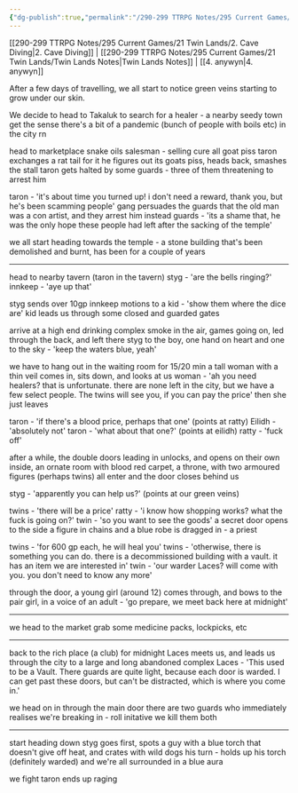 ```yaml
---
{"dg-publish":true,"permalink":"/290-299 TTRPG Notes/295 Current Games/21 Twin Lands/3. anywyn/"}
---
```



[[290-299 TTRPG Notes/295 Current Games/21 Twin Lands/2. Cave Diving\|2. Cave Diving]] | [[290-299 TTRPG Notes/295 Current Games/21 Twin Lands/Twin Lands Notes\|Twin Lands Notes]] | [[4. anywyn\|4. anywyn]]

After a few days of travelling, we all start to notice green veins starting to grow under our skin.

We decide to head to Takaluk to search for a healer - a nearby seedy town
get the sense there's a bit of a pandemic (bunch of people with boils etc) in the city rn

head to marketplace
snake oils salesman - selling cure all goat piss
taron exchanges a rat tail for it
he figures out its goats piss, heads back, smashes the stall
taron gets halted by some guards - three of them threatening to arrest him

taron - 'it's about time you turned up! i don't need a reward, thank you, but he's been scamming people'
gang persuades the guards that the old man was a con artist, and they arrest him instead
guards - 'its a shame that, he was the only hope these people had left after the sacking of the temple'

we all start heading towards the temple - a stone building that's been demolished and burnt, has been for a couple of years

---

head to nearby tavern (taron in the tavern)
styg - 'are the bells ringing?'
innkeep - 'aye up that'

styg sends over 10gp
innkeep motions to a kid - 'show them where the dice are'
kid leads us through some closed and guarded gates

arrive at a high end drinking complex
smoke in the air, games going on, led through the back, and left there
styg to the boy, one hand on heart and one to the sky - 'keep the waters blue, yeah'

we have to hang out in the waiting room for 15/20 min
a tall woman with a thin veil comes in, sits down, and looks at us
woman - 'ah you need healers? that is unfortunate. there are none left in the city, but we have a few select people. The twins will see you, if you can pay the price'
then she just leaves

taron - 'if there's a blood price, perhaps that one' (points at ratty)
Eilidh - 'absolutely not'
taron - 'what about that one?' (points at eilidh)
ratty - 'fuck off'

after a while, the double doors leading in unlocks, and opens on their own
inside, an ornate room with blood red carpet, a throne, with two armoured figures (perhaps twins)
all enter and the door closes behind us

styg - 'apparently you can help us?' (points at our green veins)

twins - 'there will be a price'
ratty - 'i know how shopping works? what the fuck is going on?'
twin - 'so you want to see the goods'
a secret door opens to the side
a figure in chains and a blue robe is dragged in - a priest

twins - 'for 600 gp each, he will heal you'
twins - 'otherwise, there is something you can do. there is a decommissioned building with a vault. it has an item we are interested in'
twin - 'our warder Laces? will come with you. you don't need to know any more'

through the door, a young girl (around 12) comes through, and bows to the pair
girl, in a voice of an adult - 'go prepare, we meet back here at midnight'

---

we head to the market
grab some medicine packs, lockpicks, etc

---

back to the rich place (a club) for midnight
Laces meets us, and leads us through the city to a large and long abandoned complex
Laces - 'This used to be a Vault. There guards are quite light, because each door is warded. I can get past these doors, but can't be distracted, which is where you come in.'

we head on in through the main door
there are two guards who immediately realises we're breaking in - roll initative
we kill them both

---

start heading down
styg goes first, spots a guy with a blue torch that doesn't give off heat, and crates with wild dogs
his turn - holds up his torch (definitely warded) and we're all surrounded in a blue aura

we fight
taron ends up raging